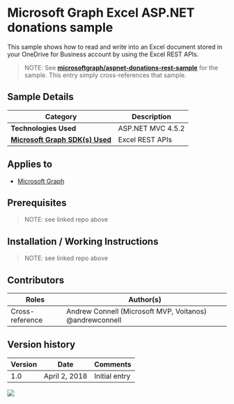 # Microsoft Graph Excel ASP.NET donations sample

This sample shows how to read and write into an Excel document stored in your OneDrive for Business account by using the Excel REST APIs.

> NOTE: See **[microsoftgraph/aspnet-donations-rest-sample](https://github.com/microsoftgraph/aspnet-donations-rest-sample)** for the sample. This entry simply cross-references that sample.

## Sample Details

|               Category               |    Description    |
| ------------------------------------ | ----------------- |
| **Technologies Used**                | ASP.NET MVC 4.5.2 |
| **[Microsoft Graph SDK(s) Used][1]** | Excel REST APIs   |

## Applies to

* [Microsoft Graph](https://developer.microsoft.com/en-us/graph)

## Prerequisites

> NOTE: see linked repo above

## Installation / Working Instructions

> NOTE: see linked repo above

## Contributors

|      Roles      |                        Author(s)                        |
| --------------- | ------------------------------------------------------- |
| Cross-reference | Andrew Connell (Microsoft MVP, Voitanos) @andrewconnell |

## Version history

| Version |     Date      |   Comments    |
| ------- | ------------- | ------------- |
| 1.0     | April 2, 2018 | Initial entry |

[1]: https://developer.microsoft.com/en-us/graph/code-samples-and-sdks

<img src="https://telemetry.sharepointpnp.com/msgraph-community-samples/samples/aspnet-donations-rest" />
